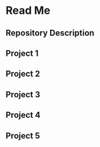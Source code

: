# Read Me
## Repository Description
## Project 1
## Project 2
## Project 3
## Project 4
## Project 5

